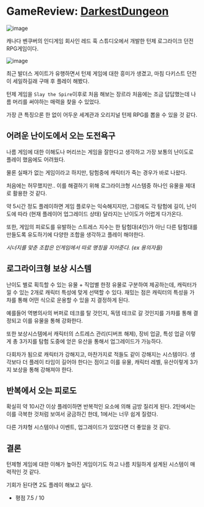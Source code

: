 # GameReview: [DarkestDungeon](https://store.steampowered.com/app/262060/Darkest_Dungeon/)

![image](https://github.com/fkdl0048/GameReview/assets/84510455/62932359-3580-4aa6-b330-28cea1405004)

캐나다 벤쿠버의 인디게임 회사인 레드 훅 스튜디오에서 개발한 턴제 로그라이크 던전 RPG게임이다.

![image](https://github.com/fkdl0048/GameReview/assets/84510455/c9fc4f0d-af86-4ede-b561-bd842176bd23)

최근 발더스 게이트가 유행하면서 턴제 게임에 대한 흥미가 생겼고, 마침 다키스트 던전이 세일하길래 구매 후 플레이 해봤다.

턴제 게임을 `Slay the Spire`이후로 처음 해보는 장르라 처음에는 조금 답답했는데 나름 머리를 써야하는 매력을 찾을 수 있었다.

가장 큰 특징으론 한 없이 어두운 세계관과 오리지널 턴제 RPG를 뽑을 수 있을 것 같다.

## 어려운 난이도에서 오는 도전욕구

나름 게임에 대한 이해도나 머리쓰는 게임을 잘한다고 생각하고 가장 보통의 난이도로 플레이 했음에도 어려웠다.

물론 실패가 없는 게임이라고 하지만, 탐험중에 캐릭터가 죽는 경우가 바로 나왔다.

처음에는 허무했지만.. 이를 해결하기 위해 로그라이크형 시스템중 하나인 유물을 제대로 활용한 것 같다.

약 5시간 정도 플레이하면 게임 플로우는 익숙해지지만, 그럼에도 각 탐험에 길이, 난이도에 따라 (현재 플레이어 업그레이드 상태) 달라지는 난이도가 어렵게 다가온다.

또한, 게임의 피로도를 유발하는 스트레스 지수는 한 탐험대(4인)가 아닌 다른 탐험대를 만들도록 유도하기에 다양한 조합을 생각하고 플레이 해야한다.

*시너지를 맞춘 조합은 인게임에서 따로 명칭을 지어준다. (ex 용의자들)*

## 로그라이크형 보상 시스템

난이도 별로 획득할 수 있는 유물 + 직업별 한정 유물로 구분하여 제공하는데, 캐릭터가 낄 수 있는 2개로 캐릭터 특성에 맞게 선택할 수 있다. 재밌는 점은 캐릭터의 특성을 가챠를 통해 어떤 식으로 운용할 수 있을 지 결정하게 된다.

예를들어 역병의사의 버퍼로 테크를 탈 것인지, 독뎀 테크로 갈 것인지를 가챠를 통해 결정되고 이를 유물을 통해 강화한다.

또한 보상시스템에서 캐릭터의 스트레스 관리(디버프 해제), 장비 업글, 특성 업글 이렇게 총 3가지를 탐험 도중에 얻은 유산을 통해서 업그레이드가 가능하다.

다회차가 됨으로 캐릭터가 강해지고, 마찬가지로 적들도 같이 강해지는 시스템이다. 생각보다 더 플레이 타임이 길어야 한다는 점이고 이를 유물, 캐릭터 레벨, 유산이렇게 3가지 보상을 통해 강해져야 한다.

## 반복에서 오는 피로도

확실히 약 10시간 이상 플레이하면 반복적인 요소에 의해 금방 질리게 된다. 2탄에서는 이를 극복한 것처럼 보여서 궁금하긴 한데, 1에서는 너무 쉽게 질렸다.

다른 가챠형 시스템이나 이벤트, 업그레이드가 있었다면 더 좋았을 것 같다.

## 결론

턴제형 게임에 대한 이해가 높아진 게임이기도 하고 나름 치밀하게 설계된 시스템이 매력적인 것 같다.

기회가 된다면 2도 플레이 해보고 싶다.

- 평점 7.5 / 10